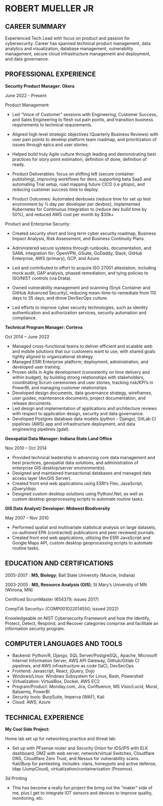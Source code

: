 ROBERT MUELLER JR
============

CAREER SUMMARY
---------
Experienced Tech Lead with focus on product and passion for cybersecurity. Career has spanned technical product management, data analytics and visualization, database management, vulnerability management, secure cloud infrastructure management and deployment, and data governance.

PROFESSIONAL EXPERIENCE
---------

**Security Product Manager: Okera**

June 2022 - Present

Product Management: 

* Led “Voice of Customer” sessions with Engineering, Customer Success, and Sales Engineering to flesh out pain points, and transition business requirements to technical requirements. 

* Aligned high level strategic objectives (Quarterly Business Reviews) with user pain points to develop platform team roadmap, and prioritization of issues through epics and user stories.

* Helped build truly Agile culture through leading and demonstrating best practices for story point estimation, definition of done, definition of ready.

* Product Deliverables: focus on shifting left (secure container publishing), improving workflows for devs, supporting beta SaaS and automating Trial setup, road mapping future CICD (i.e gitops), and reducing customer success time to deploy.

* Product Outcomes: Automated devboxes (reduce time for set up test environment by ½ day per developer per devbox), implemented Kubernetes for Continuous Integration to (reduce dev build time by 50%), and reduced AWS cost per month by $30k+

Product and Enterprise Security:

* Created security short and long term cyber security roadmap, Business Impact Analysis, Risk Assessment, and Business Continuity Plans.

* Administered secure systems through runbooks, documentation, and SAML integration for; OpenVPN, GSuite, GoDaddy, Slack, GitHub Enterprise, AWS (primary), GCP, and Azure.

* Led and contributed to effort to acquire ISO 27001 attestation, including mock audit, GAP analysis, phased remediation, and tying policies to ISO/NIST controls (via Drata).

* Owned vulnerability management and scanning (Snyk Container and GitHub Advanced Security), reducing mean-time-to-remediate from 110 days to 35 days, and drove DevSecOps culture.

* Led efforts to improve cyber security technologies, such as identity authentication and authorization services, security automation and compliance.


**Technical Program Manager: Corteva**

Oct 2014 – June 2022

* Managed cross-functional teams to deliver efficient and scalable web and mobile solutions that our customers want to use, with shared goals tightly aligned to organizational strategy.
* Managed ESRI Enterprise platform; deployment, administration, and developed user training.
* Proven skills in Agile development (consistently on time delivery and within budget), by building strong relationships with stakeholders, coordinating Scrum ceremonies and user stories, tracking risk/KPI’s in PowerBI, and managing customer relationships
* Developed design documents, data governance strategy, wireframes, user guides, maintenance documents, project documentation, and release documents. 
* Led design and implementation of applications and architecture reviews with respect to application design, security and data governance.
* Developed Postgres database data models (python - Django), GitLab CI pipelines (AWS) app and infrastructure deployment, and data engineering pipelines (gdal).

**Geospatial Data Manager: Indiana State Land Office**

Nov 2010 – Oct 2014

* Provided technical leadership in advancing core data management and best practices, geospatial data solutions, and administration of enterprise GIS desktop/server environment(s).
* Designed and maintained transactional databases and managed data access layer (ArcGIS Server).
* Created front end web applications using ESRI’s Flex, JavaScript, jQuery/dojo.
* Designed custom desktop solutions using Python/.Net, as well as custom desktop geoprocessing scripts to automate routine tasks.

**GIS Data Analyst/ Developer: Midwest Biodiversity**

May 2007 – Nov 2010

* Performed spatial and multivariate statistical analysis on large datasets, co-authored EPA (contracted) publications and peer reviewed journals.
* Created front end web applications, utilizing the ESRI JavaScript and Google Maps API, custom desktop geoprocessing scripts to automate routine tasks.

EDUCATION AND CERTIFICATIONS
--------------------
2005-2007
:   **MS, Biology**; Ball State University (Muncie, Indiana)

2003-2005
:   **MS, Resource Analysis (GIS)**; St Mary’s University of MN (Winona, MN)
 
Certificed ScrumMaster (654379; issues 2017)

CompTIA Security+ (COMP001022014550; issued 2022)

Knowledgeable on NIST Cybersecurity Framework and how the Identify, Protect, Detect, Respond, and Recover categories comprise and facilitate an information security program.


COMPUTER LANGUAGES AND TOOLS
--------------------

* Backend: Python/R, Django, SQL Server/PostgreSQL, Apache, Microsoft Internet Information Server, AWS API Gateway, Github/Gitlab CI pipelines, and AWS infrastructure as code (IaC), DevSecOps
* Frontend: Javascript, React, jQuery, Dojo
* Windows/Linux: Windows Subsystem for Linux, Bash, Powershell
* Virtualization: VirtualBox, Docker, AWS EC2
* Program/Product: Monday.com, Jira, Confluence, MS Visio/Lucid, Mural, Balsamiq, PowerBI
* Security tools: BurpSuite, Imperva (WAF), Kali
* Cloud: AWS, Azure


TECHNICAL EXPERIENCE
--------------------

**My Cool Side Project:**

   Home lab set up for networking practice and threat lab:

* Set up with PFsense router and Security Onion for IDS/IPS with ELK dashboard, DMZ with web server, network/virtual Switches, Cloudflare DNS, Cloudflare Zero Trust, and Nessus for vulnerability scans. Kali/Burp for pentesting.  Includes: vlans, honeypots and active defense,  ldap (JumpCloud), virtualization/containerization (Proxmox).

 3d Printing

* This has become a really fun project the bring out the "maker" side of me, plus I get to integrate IOT sensors and devices to improve quality, monitoring, etc.
